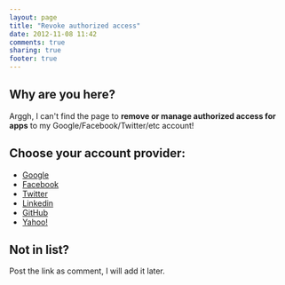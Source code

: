 ```yaml
---
layout: page
title: "Revoke authorized access"
date: 2012-11-08 11:42
comments: true
sharing: true
footer: true
---
```


Why are you here?
----
Arggh, I can't find the page to **remove or manage authorized access for apps** to my Google/Facebook/Twitter/etc account! 

Choose your account provider:
----
- [Google](https://accounts.google.com/IssuedAuthSubTokens)
- [Facebook](https://www.facebook.com/settings?tab=applications)
- [Twitter](https://twitter.com/settings/applications)
- [Linkedin](https://www.linkedin.com/secure/settings?userAgree=)
- [GitHub](https://github.com/settings/applications)
- [Yahoo!](https://api.login.yahoo.com/WSLogin/V1/unlink)

Not in list?
----
Post the link as comment, I will add it later.
